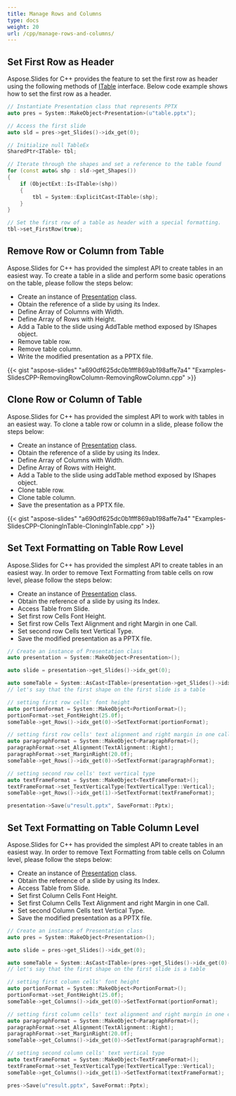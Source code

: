 ```yaml
---
title: Manage Rows and Columns
type: docs
weight: 20
url: /cpp/manage-rows-and-columns/
---
```


## **Set First Row as Header**
Aspose.Slides for C++ provides the feature to set the first row as header using the following methods of [ITable](https://reference.aspose.com/slides/cpp/class/aspose.slides.i_table) interface. Below code example shows how to set the first row as a header.

``` cpp
// Instantiate Presentation class that represents PPTX
auto pres = System::MakeObject<Presentation>(u"table.pptx");

// Access the first slide
auto sld = pres->get_Slides()->idx_get(0);

// Initialize null TableEx
SharedPtr<ITable> tbl;

// Iterate through the shapes and set a reference to the table found
for (const auto& shp : sld->get_Shapes())
{
    if (ObjectExt::Is<ITable>(shp))
    {
        tbl = System::ExplicitCast<ITable>(shp);
    }
}

// Set the first row of a table as header with a special formatting.
tbl->set_FirstRow(true);
```

## **Remove Row or Column from Table**
Aspose.Slides for C++ has provided the simplest API to create tables in an easiest way. To create a table in a slide and perform some basic operations on the table, please follow the steps below:

- Create an instance of [Presentation](https://reference.aspose.com/slides/cpp/class/aspose.slides.presentation) class.
- Obtain the reference of a slide by using its Index.
- Define Array of Columns with Width.
- Define Array of Rows with Height.
- Add a Table to the slide using AddTable method exposed by IShapes object.
- Remove table row.
- Remove table column.
- Write the modified presentation as a PPTX file.

{{< gist "aspose-slides" "a690df625dc0b1fff869ab198affe7a4" "Examples-SlidesCPP-RemovingRowColumn-RemovingRowColumn.cpp" >}}


## **Clone Row or Column of Table**
Aspose.Slides for C++ has provided the simplest API to work with tables in an easiest way. To clone a table row or column in a slide, please follow the steps below:

- Create an instance of [Presentation](https://reference.aspose.com/slides/cpp/class/aspose.slides.presentation) class.
- Obtain the reference of a slide by using its Index.
- Define Array of Columns with Width.
- Define Array of Rows with Height.
- Add a Table to the slide using addTable method exposed by IShapes object.
- Clone table row.
- Clone table column.
- Save the presentation as a PPTX file.

{{< gist "aspose-slides" "a690df625dc0b1fff869ab198affe7a4" "Examples-SlidesCPP-CloningInTable-CloningInTable.cpp" >}}


## **Set Text Formatting on Table Row Level**
Aspose.Slides for C++ has provided the simplest API to create tables in an easiest way. In order to remove Text Formatting from table cells on row level, please follow the steps below:

- Create an instance of [Presentation](https://reference.aspose.com/slides/cpp/class/aspose.slides.presentation) class.
- Obtain the reference of a slide by using its Index.
- Access Table from Slide.
- Set first row Cells Font Height.
- Set first row Cells Text Alignment and right Margin in one Call.
- Set second row Cells text Vertical Type.
- Save the modified presentation as a PPTX file.

``` cpp
// Create an instance of Presentation class
auto presentation = System::MakeObject<Presentation>();

auto slide = presentation->get_Slides()->idx_get(0);

auto someTable = System::AsCast<ITable>(presentation->get_Slides()->idx_get(0)->get_Shapes()->idx_get(0));
// let's say that the first shape on the first slide is a table

// setting first row cells' font height
auto portionFormat = System::MakeObject<PortionFormat>();
portionFormat->set_FontHeight(25.0f);
someTable->get_Rows()->idx_get(0)->SetTextFormat(portionFormat);

// setting first row cells' text alignment and right margin in one call
auto paragraphFormat = System::MakeObject<ParagraphFormat>();
paragraphFormat->set_Alignment(TextAlignment::Right);
paragraphFormat->set_MarginRight(20.0f);
someTable->get_Rows()->idx_get(0)->SetTextFormat(paragraphFormat);

// setting second row cells' text vertical type
auto textFrameFormat = System::MakeObject<TextFrameFormat>();
textFrameFormat->set_TextVerticalType(TextVerticalType::Vertical);
someTable->get_Rows()->idx_get(1)->SetTextFormat(textFrameFormat);

presentation->Save(u"result.pptx", SaveFormat::Pptx);
```

## **Set Text Formatting on Table Column Level**
Aspose.Slides for C++ has provided the simplest API to create tables in an easiest way. In order to remove Text Formatting from table cells on Column level, please follow the steps below:

- Create an instance of [Presentation](https://reference.aspose.com/slides/cpp/class/aspose.slides.presentation) class.
- Obtain the reference of a slide by using its Index.
- Access Table from Slide.
- Set first Column Cells Font Height.
- Set first Column Cells Text Alignment and right Margin in one Call.
- Set second Column Cells text Vertical Type.
- Save the modified presentation as a PPTX file.

``` cpp
// Create an instance of Presentation class
auto pres = System::MakeObject<Presentation>();

auto slide = pres->get_Slides()->idx_get(0);

auto someTable = System::AsCast<ITable>(pres->get_Slides()->idx_get(0)->get_Shapes()->idx_get(0));
// let's say that the first shape on the first slide is a table

// setting first column cells' font height
auto portionFormat = System::MakeObject<PortionFormat>();
portionFormat->set_FontHeight(25.0f);
someTable->get_Columns()->idx_get(0)->SetTextFormat(portionFormat);

// setting first column cells' text alignment and right margin in one call
auto paragraphFormat = System::MakeObject<ParagraphFormat>();
paragraphFormat->set_Alignment(TextAlignment::Right);
paragraphFormat->set_MarginRight(20.0f);
someTable->get_Columns()->idx_get(0)->SetTextFormat(paragraphFormat);

// setting second column cells' text vertical type
auto textFrameFormat = System::MakeObject<TextFrameFormat>();
textFrameFormat->set_TextVerticalType(TextVerticalType::Vertical);
someTable->get_Columns()->idx_get(1)->SetTextFormat(textFrameFormat);

pres->Save(u"result.pptx", SaveFormat::Pptx);
```
